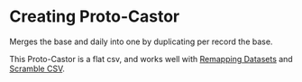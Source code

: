 # Creating Proto-Castor

Merges the base and daily into one by duplicating per record the base.

This Proto-Castor is a flat csv, and works well with [Remapping Datasets](https://github.com/flow4u/Remapping-Datasets) and [Scramble CSV](https://github.com/flow4u/Scramble-CSV).
